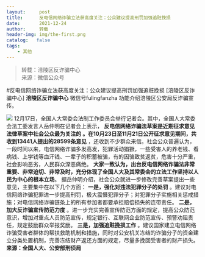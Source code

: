 ```yaml
---
layout:     post
title:      反电信网络诈骗立法获高度关注：公众建议提高刑罚加强追赃挽损
date:       2021-12-24
author:     转载
header-img: img/the-first.png
catalog:   false
tags:
    - 其他
---
```


<blockquote><p>转载：涪陵区反诈骗中心<br>
来源：微信公众号</p></blockquote>

#反电信网络诈骗立法获高度关注：公众建议提高刑罚加强追赃挽损
[涪陵区反诈骗中心]
**涪陵区反诈骗中心**
微信号fulingfanzha
功能介绍涪陵区公安局反诈骗宣传。

![]({{site.baseurl}}/postimg/wOQ4aVtpQaJ226NZnubBhmkTpdGia4IlhbxAlCDLmowVCV2Guib4K0kPCbYtEuDOCbB1KttZsFQN1mtt02yrMthw.jpeg)
12月17日，全国人大常委会法制工作委员会举行记者会。其中，全国人大常委会法工委发言人岳仲明在记者会上表示，
**反电信网络诈骗法草案是近期征求意见法律草案中社会公众最为关注的**
**。在10月23日至11月21日公开征求意见期间，共收到13441人提出的28599条意见**
，还收到不少群众来信。社会公众普遍认为，一段时间以来，电信网络诈骗多发高发，犯罪活动猖獗，一些受害人的养老钱、看病钱、上学钱等血汗钱、一辈子的积蓄被骗，有的因骗致贫返贫，危害十分严重，社会影响恶劣，人民群众深恶痛绝。
**大家一致认为，出台反电信网络诈骗法非常重要、非常迫切、非常及时，充分体现了全国人大及其常委会的立法工作坚持以人民为中心的根本立场**。
据岳仲明介绍，社会公众就进一步修改完善草案提出一些意见，主要集中在以下几个方面：
**一是，强化对违法犯罪分子的处罚**
。建议对电信网络诈骗犯罪进一步提高刑罚，极大震慑犯罪分子；对犯罪分子实施相关惩戒措施；对电信网络诈骗链条上的所有参加者都要承担赔偿损失的连带责任。
**二是，加大反诈骗宣传防范力度**
。进一步充实完善宣传防范方面的规定，提高公众防范意识，增加对重点人员防范宣传，规定银行、互联网企业防范宣传、预警劝阻责任，规定鼓励群众举报奖励。
**三是，加强追赃挽损工作**
。建议国家建立电信网络诈骗受害者群体的帮扶救助机制和措施，同时对公安机关冻结的诈骗分子的资金建立分类处置机制，完善冻结财产返还方面的规定，尽量多挽回受害者的财产损失。
**来源：全国人大、公安部刑侦局**
